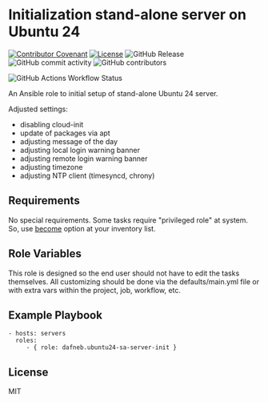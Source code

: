 Initialization stand-alone server on Ubuntu 24
==============================================

[![Contributor Covenant](https://img.shields.io/badge/Contributor%20Covenant-2.1-4baaaa.svg)](https://github.com/dafneb/.github/blob/main/.github/CODE_OF_CONDUCT.md) 
[![License](https://img.shields.io/badge/License-MIT-4baaaa.svg)](https://github.com/dafneb/.github/blob/main/LICENSE)
![GitHub Release](https://img.shields.io/github/v/release/dafneb/ansible-role-ubuntu24-sa-server-init)
![GitHub commit activity](https://img.shields.io/github/commit-activity/w/dafneb/ansible-role-ubuntu24-sa-server-init)
![GitHub contributors](https://img.shields.io/github/contributors/dafneb/ansible-role-ubuntu24-sa-server-init)

![GitHub Actions Workflow Status](https://img.shields.io/github/actions/workflow/status/dafneb/ansible-role-ubuntu24-cis/ansible-lint.yml?label=ansible-lint)

An Ansible role to initial setup of stand-alone Ubuntu 24 server.

Adjusted settings:
- disabling cloud-init
- update of packages via apt
- adjusting message of the day
- adjusting local login warning banner
- adjusting remote login warning banner
- adjusting timezone
- adjusting NTP client (timesyncd, chrony)

Requirements
------------

No special requirements. Some tasks require "privileged role" at system. So, use [become](https://docs.ansible.com/ansible/latest/playbook_guide/playbooks_privilege_escalation.html#using-become) option at your inventory list.

Role Variables
--------------

This role is designed so the end user should not have to edit the tasks themselves. All customizing should be done via the defaults/main.yml file or with extra vars within the project, job, workflow, etc.

Example Playbook
----------------

    - hosts: servers
      roles:
         - { role: dafneb.ubuntu24-sa-server-init }

License
-------

MIT

